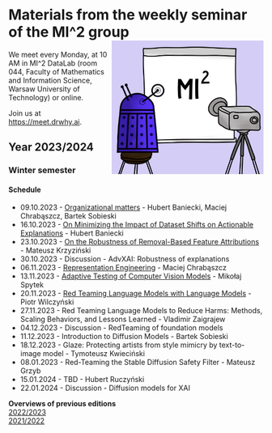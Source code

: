 # Materials from the weekly seminar of the MI^2 group  <img src="prezentacja.png" align="right" width="300"/>

We meet every Monday, at 10 AM in MI^2 DataLab (room 044, Faculty of Mathematics and Information Science, Warsaw University of Technology) or online.

Join us at https://meet.drwhy.ai.

## Year 2023/2024

### Winter semester

#### Schedule

* 09.10.2023 - [Organizational matters](https://github.com/MI2DataLab/MI2DataLab_Seminarium/tree/master/2023/2023_10_09_Organizational_matters_winter_edition) - Hubert Baniecki, Maciej Chrabąszcz, Bartek Sobieski
* 16.10.2023 - [On Minimizing the Impact of Dataset Shifts on Actionable Explanations](https://github.com/MI2DataLab/MI2DataLab_Seminarium/blob/master/2023/2023_10_16_impact_of_dataset_shifts_on_actionable_eplanations.txt) - Hubert Baniecki
* 23.10.2023 - [On the Robustness of Removal-Based Feature Attributions](https://github.com/MI2DataLab/MI2DataLab_Seminarium/tree/master/2023/2023_10_23_removal_based_attributions_robustness) - Mateusz Krzyziński
* 30.10.2023 - Discussion - AdvXAI: Robustness of explanations
* 06.11.2023 - [Representation Engineering](https://github.com/maciejchrabaszcz/MI2DataLab_Seminarium/tree/master/2023/2023_11_06_Representation_Engineering) - Maciej Chrabąszcz
* 13.11.2023 - [Adaptive Testing of Computer Vision Models](https://github.com/MI2DataLab/MI2DataLab_Seminarium/tree/master/2023/2023_11_13_Adaptive_Testing_of_Computer_Vision_Models)	 - Mikołaj Spytek
* 20.11.2023 - [Red Teaming Language Models with Language Models](https://github.com/MI2DataLab/MI2DataLab_Seminarium/tree/master/2023/2023_11_20_Red_Teaming_Language_Models_with_Language_Models) - Piotr Wilczyński
* 27.11.2023 - Red Teaming Language Models to Reduce Harms: Methods, Scaling Behaviors, and Lessons Learned - Vladimir Zaigrajew
* 04.12.2023 - Discussion - RedTeaming of foundation models
* 11.12.2023 - Introduction to Diffusion Models - Bartek Sobieski
* 18.12.2023 - Glaze: Protecting artists from style mimicry by text-to-image model - Tymoteusz Kwieciński
* 08.01.2023 - Red-Teaming the Stable Diffusion Safety Filter - Mateusz Grzyb
* 15.01.2024 - TBD - Hubert Ruczyński
* 22.01.2024 - Discussion - Diffusion models for XAI

**Overviews of previous editions**  
[2022/2023](https://github.com/MI2DataLab/MI2DataLab_Seminarium/blob/master/README_ARCHIVE_22_23.md)  
[2021/2022](https://github.com/MI2DataLab/MI2DataLab_Seminarium/blob/master/README_ARCHIVE.md)  

